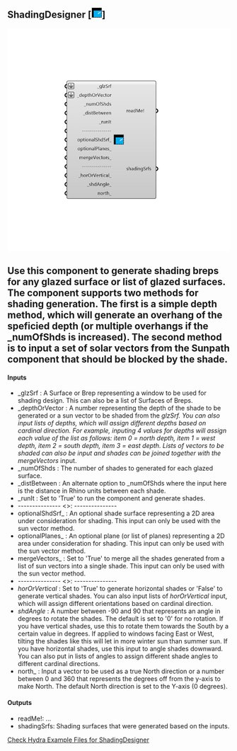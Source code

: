 ## ShadingDesigner [![IMAGE](images/icons/ShadingDesigner.png)]

![IMAGE](images/components/ShadingDesigner.png)

Use this component to generate shading breps for any glazed surface or list of glazed surfaces.  The component supports two methods for shading generation.  The first is a simple depth method, which will generate an overhang of the speficied depth (or multiple overhangs if the _numOfShds is increased).  The second method is to input a set of solar vectors from the Sunpath component that should be blocked by the shade.
 -
 

#### Inputs
* _glzSrf <Required>: A Surface or Brep representing a window to be used for shading design.  This can also be a list of Surfaces of Breps.
* _depthOrVector <Required>: A number representing the depth of the shade to be generated or a sun vector to be shaded from the _glzSrf.  You can also input lists of depths, which will assign different depths based on cardinal direction.  For example, inputing 4 values for depths will assign each value of the list as follows: item 0 = north depth, item 1 = west depth, item 2 = south depth, item 3 = east depth.  Lists of vectors to be shaded can also be input and shades can be joined together with the mergeVectors_ input.
* _numOfShds <Required>: The number of shades to generated for each glazed surface.
* _distBetween <Required>: An alternate option to _numOfShds where the input here is the distance in Rhino units between each shade.
* _runIt <Required>: Set to 'True' to run the component and generate shades.
* --------------- <>: ---------------
* optionalShdSrf_ <Optional>: An optional shade surface representing a 2D area under consideration for shading. This input can only be used with the sun vector method.
* optionalPlanes_ <Optional>: An optional plane (or list of planes) representing a 2D area under consideration for shading.  This input can only be used with the sun vector method.
* mergeVectors_ <Optional>: Set to 'True' to merge all the shades generated from a list of sun vectors into a single shade. This input can only be used with the sun vector method.
* --------------- <>: ---------------
* _horOrVertical_ <Default>: Set to 'True' to generate horizontal shades or 'False' to generate vertical shades. You can also input lists of _horOrVertical_ input, which will assign different orientations based on cardinal direction.
* _shdAngle_ <Default>: A number between -90 and 90 that represents an angle in degrees to rotate the shades.  The default is set to '0' for no rotation.  If you have vertical shades, use this to rotate them towards the South by a certain value in degrees.  If applied to windows facing East or West, tilting the shades like this will let in more winter sun than summer sun.  If you have horizontal shades, use this input to angle shades downward.  You can also put in lists of angles to assign different shade angles to different cardinal directions.
* north_ <Optional>: Input a vector to be used as a true North direction or a number between 0 and 360 that represents the degrees off from the y-axis to make North.  The default North direction is set to the Y-axis (0 degrees).

#### Outputs
* readMe!: ...
* shadingSrfs: Shading surfaces that were generated based on the inputs.


[Check Hydra Example Files for ShadingDesigner](https://hydrashare.github.io/hydra/index.html?keywords=ShadingDesigner)